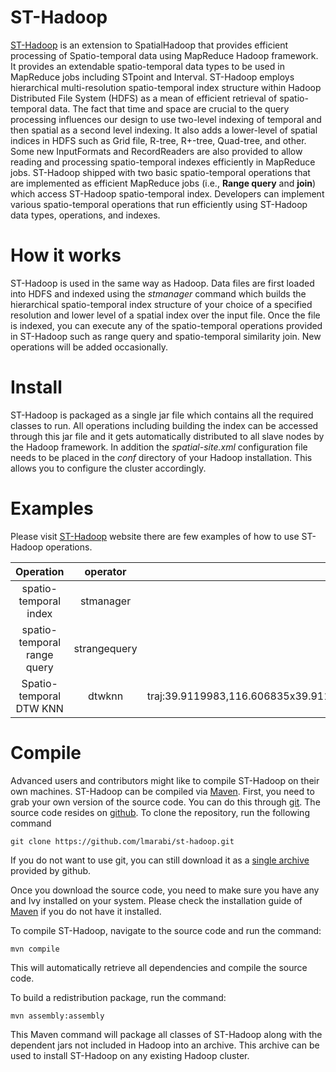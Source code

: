 ST-Hadoop
=============

[ST-Hadoop](http://st-hadoop.cs.umn.edu) is an extension to SpatialHadoop that provides efficient processing of Spatio-temporal data using MapReduce Hadoop framework. It provides an extendable spatio-temporal data types to be used in MapReduce jobs including STpoint and Interval. ST-Hadoop employs hierarchical multi-resolution spatio-temporal index structure within Hadoop Distributed File System (HDFS) as a mean of efficient retrieval of spatio-temporal data. The fact that time and space are crucial to the query processing influences our design to use two-level indexing of temporal and then spatial as a second level indexing. It also adds a lower-level of spatial indices in HDFS such as Grid file, R-tree, R+-tree, Quad-tree, and other. Some new InputFormats and RecordReaders are also provided to allow reading and processing spatio-temporal indexes efficiently in MapReduce jobs. ST-Hadoop shipped with two basic spatio-temporal operations that are implemented as efficient MapReduce jobs (i.e., **Range query** and **join**) which access ST-Hadoop spatio-temporal index. Developers can implement various spatio-temporal operations that run efficiently using ST-Hadoop data types, operations, and indexes.


How it works
============

ST-Hadoop is used in the same way as Hadoop. Data files are first loaded
into HDFS and indexed using the *stmanager* command which builds the  hierarchical spatio-temporal index structure of your choice of a specified resolution and lower level of a spatial index over the input file. Once the file is indexed, you can execute
any of the spatio-temporal operations provided in ST-Hadoop such as range query and spatio-temporal similarity join. New operations will be added occasionally.


Install
=======

ST-Hadoop is packaged as a single jar file which contains all the required
classes to run. All operations including building the index can be accessed
through this jar file and it gets automatically distributed to all slave nodes
by the Hadoop framework. In addition the *spatial-site.xml* configuration file
needs to be placed in the *conf* directory of your Hadoop installation. This
allows you to configure the cluster accordingly.


Examples
========

Please visit [ST-Hadoop](http://st-hadoop.cs.umn.edu) website there are few examples of how to use ST-Hadoop operations. 

|Operation	|operator 	| Example	|
|:-------------:| :-------------------:| :---------------:|
|spatio-temporal index | stmanager | ./hadoop jar st-hadoop-uber.jar stmanager /geolife_raw_data.txt /index_geolife time:year shape:edu.umn.cs.sthadoop.trajectory.GeolifeTrajectory sindex:str -no-local -overwrite |
|spatio-temporal range query| strangequery | ./hadoop jar st-hadoop-uber.jar strangequery /index_geolife /rq_result shape:edu.umn.cs.sthadoop.trajectory.GeolifeTrajectory rect:39.9111716,116.5956883,39.9119983,116.606835 interval:2008-05-01,2008-05-31 time:year -overwrite |
|Spatio-temporal DTW KNN| dtwknn | ./hadoop jar st-hadoop-uber.jar dtwknn /index_geolife /knndtw_result shape:edu.umn.cs.sthadoop.trajectory.GeolifeTrajectory interval:2008-05-01,2008-05-31 time:year k:20 traj:39.9119983,116.606835x39.9119783,116.6065483x39.9119599,116.6062649x39.9119416,116.6059899x39.9119233,116.6057282x39.9118999,116.6054783x39.9118849,116.6052366x39.9118666,116.6050099x39.91185,116.604775x39.9118299,116.604525x39.9118049,116.6042649x39.91177,116.6040166x39.9117516,116.6037583x39.9117349,116.6035066x39.9117199,116.6032666x39.9117083,116.6030232x39.9117,116.6027566x39.91128,116.5969383x39.9112583,116.5966766x39.9112383,116.5964232x39.9112149,116.5961699x39.9111933,116.5959249x39.9111716,116.5956883 -overwrite -no-local |
    
Compile
=======

Advanced users and contributors might like to compile ST-Hadoop on their own machines.
ST-Hadoop can be compiled via [Maven](http://maven.apache.org/).
First, you need to grab your own version of the source code. You can do this through [git](http://git-scm.com/).
The source code resides on [github](http://github.com). To clone the repository, run the following command

    git clone https://github.com/lmarabi/st-hadoop.git
    
If you do not want to use git, you can still download it as a
[single archive](https://github.com/lmarabi/st-hadoop/archive/master.zip) provided by github.

Once you download the source code, you need to make sure you have any and Ivy installed on your system.
Please check the installation guide of [Maven](http://maven.apache.org/install.html) if you do not have it installed.

To compile ST-Hadoop, navigate to the source code and run the command:

    mvn compile

This will automatically retrieve all dependencies and compile the source code.

To build a redistribution package, run the command:

    mvn assembly:assembly

This Maven command will package all classes of ST-Hadoop along with the dependent jars
not included in Hadoop into an archive. This archive can be used to install ST-Hadoop
on any existing Hadoop cluster.

